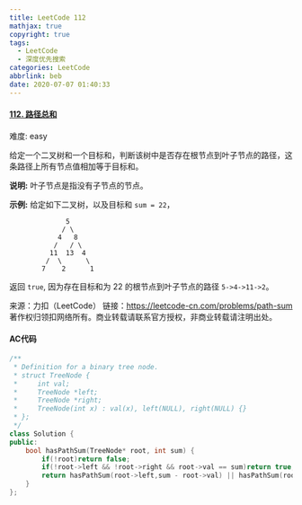 ```yaml
---
title: LeetCode 112
mathjax: true
copyright: true
tags:
  - LeetCode
  - 深度优先搜索
categories: LeetCode
abbrlink: beb
date: 2020-07-07 01:40:33
---
```


#### [112. 路径总和](https://leetcode-cn.com/problems/path-sum/)

难度: easy

给定一个二叉树和一个目标和，判断该树中是否存在根节点到叶子节点的路径，这条路径上所有节点值相加等于目标和。

**说明:** 叶子节点是指没有子节点的节点。

**示例:** 
给定如下二叉树，以及目标和 `sum = 22`，

```
              5
             / \
            4   8
           /   / \
          11  13  4
         /  \      \
        7    2      1
```

返回 `true`, 因为存在目标和为 22 的根节点到叶子节点的路径 `5->4->11->2`。

<!--more-->

来源：力扣（LeetCode）
链接：https://leetcode-cn.com/problems/path-sum
著作权归领扣网络所有。商业转载请联系官方授权，非商业转载请注明出处。

#### AC代码

```c++
/**
 * Definition for a binary tree node.
 * struct TreeNode {
 *     int val;
 *     TreeNode *left;
 *     TreeNode *right;
 *     TreeNode(int x) : val(x), left(NULL), right(NULL) {}
 * };
 */
class Solution {
public:
    bool hasPathSum(TreeNode* root, int sum) {
        if(!root)return false;
        if(!root->left && !root->right && root->val == sum)return true;
        return hasPathSum(root->left,sum - root->val) || hasPathSum(root->right,sum - root->val);
    }
};
```

